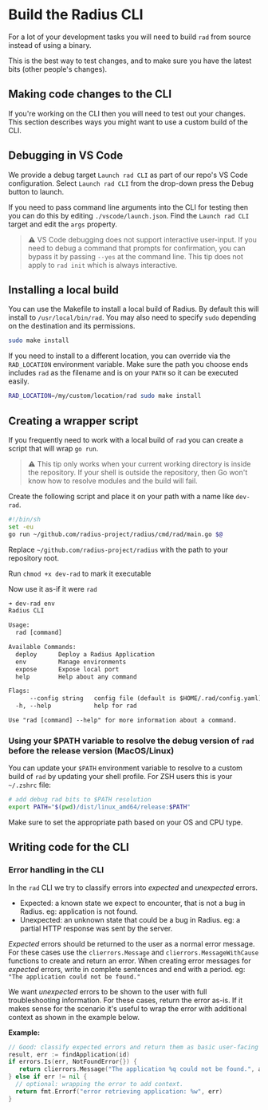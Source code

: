 # Build the Radius CLI

For a lot of your development tasks you will need to build `rad` from source instead of using a binary.

This is the best way to test changes, and to make sure you have the latest bits (other people's changes).

## Making code changes to the CLI

If you're working on the CLI then you will need to test out your changes. This section describes ways you might want to use a custom build of the CLI.

## Debugging in VS Code

We provide a debug target `Launch rad CLI` as part of our repo's VS Code configuration. Select `Launch rad CLI` from the drop-down press the Debug button to launch.

If you need to pass command line arguments into the CLI for testing then you can do this by editing `./vscode/launch.json`. Find the `Launch rad CLI` target and edit the `args` property.

> ⚠️ VS Code debugging does not support interactive user-input. If you need to debug a command that prompts for confirmation, you can bypass it by passing `--yes` at the command line. This tip does not apply to `rad init` which is always interactive.

## Installing a local build

You can use the Makefile to install a local build of Radius. By default this will install to `/usr/local/bin/rad`. You may also need to specify `sudo` depending on the destination and its permissions.

```sh
sudo make install
```

If you need to install to a different location, you can override via the `RAD_LOCATION` environment variable. Make sure the path you choose ends includes `rad` as the filename and is on your `PATH` so it can be executed easily.

```sh
RAD_LOCATION=/my/custom/location/rad sudo make install
```

## Creating a wrapper script

If you frequently need to work with a local build of `rad` you can create a script that will wrap `go run`.

> ⚠️ This tip only works when your current working directory is inside the repository. If your shell is outside the repository, then Go won't know how to resolve modules and the build will fail.

Create the following script and place it on your path with a name like `dev-rad`.

```sh
#!/bin/sh
set -eu
go run ~/github.com/radius-project/radius/cmd/rad/main.go $@
```

Replace `~/github.com/radius-project/radius` with the path to your repository root.

Run `chmod +x dev-rad` to mark it executable

Now use it as-if it were `rad`

```txt
➜ dev-rad env
Radius CLI

Usage:
  rad [command]

Available Commands:
  deploy      Deploy a Radius Application
  env         Manage environments
  expose      Expose local port
  help        Help about any command

Flags:
      --config string   config file (default is $HOME/.rad/config.yaml)
  -h, --help            help for rad

Use "rad [command] --help" for more information about a command.
```

### Using your $PATH variable to resolve the debug version of `rad` before the release version (MacOS/Linux)

You can update your `$PATH` environment variable to resolve to a custom build of `rad` by updating your shell profile. For ZSH users this is your `~/.zshrc` file:

```bash
# add debug rad bits to $PATH resolution
export PATH="$(pwd)/dist/linux_amd64/release:$PATH"
```

Make sure to set the appropriate path based on your OS and CPU type.

## Writing code for the CLI

### Error handling in the CLI

In the `rad` CLI we try to classify errors into *expected* and *unexpected* errors. 

- Expected: a known state we expect to encounter, that is not a bug in Radius. eg: application is not found.
- Unexpected: an unknown state that could be a bug in Radius. eg: a partial HTTP response was sent by the server.

*Expected* errors should be returned to the user as a normal error message. For these cases use the `clierrors.Message` and `clierrors.MessageWithCause` functions to create and return an error. When creating error messages for *expected* errors, write in complete sentences and end with a period. eg: `"The application could not be found."`

We want *unexpected* errors to be shown to the user with full troubleshooting information. For these cases, return the error as-is. If it makes sense for the scenario it's useful to wrap the error with additional context as shown in the example below.

**Example:**

```go
// Good: classify expected errors and return them as basic user-facing messages.
result, err := findApplication(id)
if errors.Is(err, NotFoundError{}) {
   return clierrors.Message("The application %q could not be found.", applicationName)
} else if err != nil {
  // optional: wrapping the error to add context.
  return fmt.Errorf("error retrieving application: %w", err)
}
```